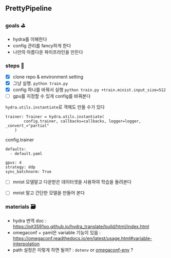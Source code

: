 ## PrettyPipeline 

### goals ⛳
- hydra를 이해한다
- config 관리를 fancy하게 한다
- 나만의 아름다운 파이프라인을 만든다

### steps 🌄
- [x] clone repo & environment setting
- [x] 그냥 실행. `python train.py`
- [x] config 하나를 바꿔서 실행 `python train.py +train.minist.input_size=512`
- [ ] gpu를 지정할 수 있게 config를 바꿔본다

`hydra.utils.instantiate`로 객체도 만들 수가 있다
```
trainer: Trainer = hydra.utils.instantiate(
        config.trainer, callbacks=callbacks, logger=logger, _convert_="partial"
    )
```
config.trainer
```
defaults:
  - default.yaml

gpus: 4
strategy: ddp
sync_batchnorm: True
````


- [ ] mnist 모델말고 다운받은 데이터셋을 사용하여 학습을 돌려본다
- [ ] mnist 말고 간단한 모델을 만들어 본다


### materials 🗃️
- hydra 번역 doc : https://pjt3591oo.github.io/hydra_translate/build/html/index.html
- omegaconf + yaml은 variable 기능이 있음 : https://omegaconf.readthedocs.io/en/latest/usage.html#variable-interpolation
- path 설정은 이렇게 하면 될까? : `dotenv` or [omegaconf-env](https://omegaconf.readthedocs.io/en/latest/custom_resolvers.html#oc-env) ? 
